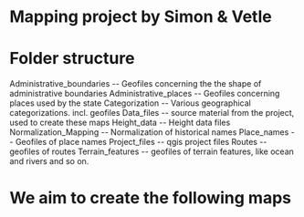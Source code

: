 # Mapping project by Simon & Vetle


# Folder structure 
Administrative_boundaries -- Geofiles concerning the the shape of administrative boundaries
Administrative_places -- Geofiles concerning places used by the state
Categorization -- Various geographical categorizations. incl. geofiles
Data_files -- source material from the project, used to create these maps
Height_data -- Height data files 
Normalization_Mapping -- Normalization of historical names 
Place_names -- Geofiles of place names
Project_files -- qgis project files
Routes -- geofiles of routes
Terrain_features -- geofiles of terrain features, like ocean and rivers and so on. 

# We aim to create the following maps 

